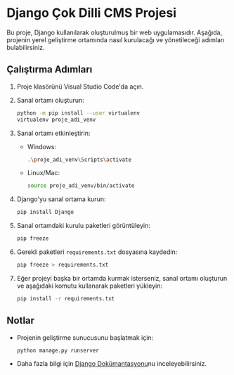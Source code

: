 
# Django Çok Dilli CMS Projesi

Bu proje, Django kullanılarak oluşturulmuş bir web uygulamasıdır. Aşağıda, projenin yerel geliştirme ortamında nasıl kurulacağı ve yönetileceği adımları bulabilirsiniz.

## Çalıştırma Adımları

1. Proje klasörünü Visual Studio Code'da açın.

2. Sanal ortamı oluşturun:

    ```bash
    python -m pip install --user virtualenv
    virtualenv proje_adi_venv
    ```

3. Sanal ortamı etkinleştirin:

    - Windows:

        ```bash
        .\proje_adi_venv\Scripts\activate
        ```

    - Linux/Mac:

        ```bash
        source proje_adi_venv/bin/activate
        ```

4. Django'yu sanal ortama kurun:

    ```bash
    pip install Django
    ```

5. Sanal ortamdaki kurulu paketleri görüntüleyin:

    ```bash
    pip freeze
    ```

6. Gerekli paketleri `requirements.txt` dosyasına kaydedin:

    ```bash
    pip freeze > requirements.txt
    ```

7. Eğer projeyi başka bir ortamda kurmak isterseniz, sanal ortamı oluşturun ve aşağıdaki komutu kullanarak paketleri yükleyin:

    ```bash
    pip install -r requirements.txt
    ```

## Notlar

- Projenin geliştirme sunucusunu başlatmak için:

    ```bash
    python manage.py runserver
    ```

- Daha fazla bilgi için [Django Dokümantasyonu](https://docs.djangoproject.com/)nu inceleyebilirsiniz.

